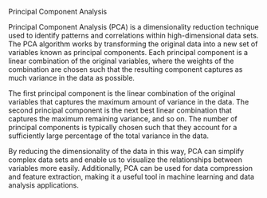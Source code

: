 Principal Component Analysis


Principal Component Analysis (PCA) is a dimensionality reduction technique used to identify patterns and correlations within high-dimensional data sets. The PCA algorithm works by transforming the original data into a new set of variables known as principal components. Each principal component is a linear combination of the original variables, where the weights of the combination are chosen such that the resulting component captures as much variance in the data as possible.

The first principal component is the linear combination of the original variables that captures the maximum amount of variance in the data. The second principal component is the next best linear combination that captures the maximum remaining variance, and so on. The number of principal components is typically chosen such that they account for a sufficiently large percentage of the total variance in the data.

By reducing the dimensionality of the data in this way, PCA can simplify complex data sets and enable us to visualize the relationships between variables more easily. Additionally, PCA can be used for data compression and feature extraction, making it a useful tool in machine learning and data analysis applications.

